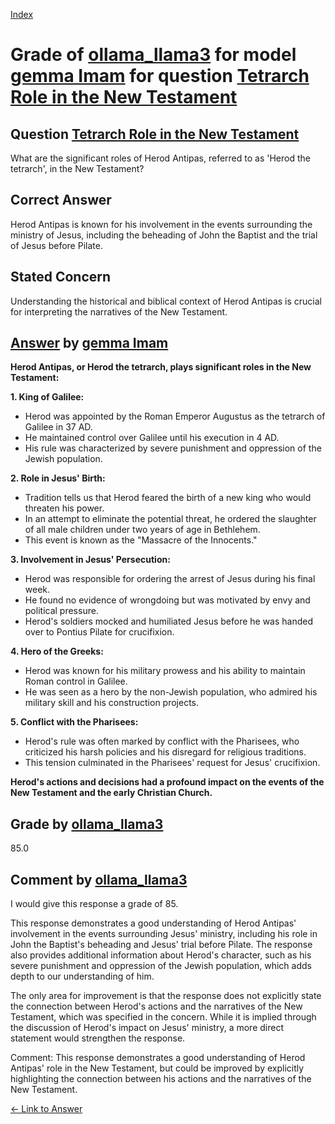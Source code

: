 
[Index](../../../../index.md)
# Grade of [ollama_llama3](../../../grading_models/ollama_llama3.md) for model [gemma Imam](../../../answering_models/gemma_Imam.md) for question [Tetrarch Role in the New Testament](../../../questions/Tetrarch_Role_in_the_New_Testament.md)

## Question [Tetrarch Role in the New Testament](../../../questions/Tetrarch_Role_in_the_New_Testament.md)
What are the significant roles of Herod Antipas, referred to as 'Herod the tetrarch', in the New Testament?

## Correct Answer
Herod Antipas is known for his involvement in the events surrounding the ministry of Jesus, including the beheading of John the Baptist and the trial of Jesus before Pilate.

## Stated Concern
Understanding the historical and biblical context of Herod Antipas is crucial for interpreting the narratives of the New Testament.

## [Answer](../Tetrarch_Role_in_the_New_Testament.md) by [gemma Imam](../../../answering_models/gemma_Imam.md)
**Herod Antipas, or Herod the tetrarch, plays significant roles in the New Testament:**

**1. King of Galilee:**

* Herod was appointed by the Roman Emperor Augustus as the tetrarch of Galilee in 37 AD.
* He maintained control over Galilee until his execution in 4 AD.
* His rule was characterized by severe punishment and oppression of the Jewish population.

**2. Role in Jesus' Birth:**

* Tradition tells us that Herod feared the birth of a new king who would threaten his power.
* In an attempt to eliminate the potential threat, he ordered the slaughter of all male children under two years of age in Bethlehem.
* This event is known as the "Massacre of the Innocents."

**3. Involvement in Jesus' Persecution:**

* Herod was responsible for ordering the arrest of Jesus during his final week.
* He found no evidence of wrongdoing but was motivated by envy and political pressure.
* Herod's soldiers mocked and humiliated Jesus before he was handed over to Pontius Pilate for crucifixion.

**4. Hero of the Greeks:**

* Herod was known for his military prowess and his ability to maintain Roman control in Galilee.
* He was seen as a hero by the non-Jewish population, who admired his military skill and his construction projects.

**5. Conflict with the Pharisees:**

* Herod's rule was often marked by conflict with the Pharisees, who criticized his harsh policies and his disregard for religious traditions.
* This tension culminated in the Pharisees' request for Jesus' crucifixion.

**Herod's actions and decisions had a profound impact on the events of the New Testament and the early Christian Church.**

## Grade by [ollama_llama3](../../../grading_models/ollama_llama3.md)
85.0

## Comment by [ollama_llama3](../../../grading_models/ollama_llama3.md)
I would give this response a grade of 85.

This response demonstrates a good understanding of Herod Antipas' involvement in the events surrounding Jesus' ministry, including his role in John the Baptist's beheading and Jesus' trial before Pilate. The response also provides additional information about Herod's character, such as his severe punishment and oppression of the Jewish population, which adds depth to our understanding of him.

The only area for improvement is that the response does not explicitly state the connection between Herod's actions and the narratives of the New Testament, which was specified in the concern. While it is implied through the discussion of Herod's impact on Jesus' ministry, a more direct statement would strengthen the response.

Comment: This response demonstrates a good understanding of Herod Antipas' role in the New Testament, but could be improved by explicitly highlighting the connection between his actions and the narratives of the New Testament.

[&lt;- Link to Answer](../Tetrarch_Role_in_the_New_Testament.md)
